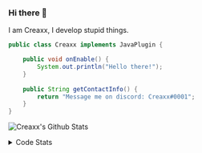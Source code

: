 ### Hi there 👋

I am Creaxx, I develop stupid things. 

```java
public class Creaxx implements JavaPlugin {

    public void onEnable() {
        System.out.println("Hello there!");
    }
    
    public String getContactInfo() {
        return "Message me on discord: Creaxx#0001";
    }
}
```

![Creaxx's Github Stats](https://github-readme-stats.vercel.app/api?username=CreaxxOG&show_icons=true&theme=dark&count_private=true)

<details>
  <summary>Code Stats</summary>

<!--START_SECTION:waka-->
![Code Time](http://img.shields.io/badge/Code%20Time-801%20hrs%2015%20mins-blue)

![Lines of code](https://img.shields.io/badge/From%20Hello%20World%20I%27ve%20Written-70%20Thousand%20lines%20of%20code-blue)

**🐱 My GitHub Data** 

> 🏆 309 Contributions in the Year 2022
 > 
> 📦 226.8 kB Used in GitHub's Storage 
 > 
> 🚫 Not Opted to Hire
 > 
> 📜 3 Public Repositories 
 > 
> 🔑 2 Private Repositories  
 > 
**I'm a Night 🦉** 

```text
🌞 Morning    6 commits      █░░░░░░░░░░░░░░░░░░░░░░░░   4.2% 
🌆 Daytime    53 commits     █████████░░░░░░░░░░░░░░░░   37.06% 
🌃 Evening    70 commits     ████████████░░░░░░░░░░░░░   48.95% 
🌙 Night      14 commits     ██░░░░░░░░░░░░░░░░░░░░░░░   9.79%

```
📅 **I'm Most Productive on Wednesday** 

```text
Monday       21 commits     ███░░░░░░░░░░░░░░░░░░░░░░   14.69% 
Tuesday      32 commits     █████░░░░░░░░░░░░░░░░░░░░   22.38% 
Wednesday    45 commits     ███████░░░░░░░░░░░░░░░░░░   31.47% 
Thursday     6 commits      █░░░░░░░░░░░░░░░░░░░░░░░░   4.2% 
Friday       9 commits      █░░░░░░░░░░░░░░░░░░░░░░░░   6.29% 
Saturday     18 commits     ███░░░░░░░░░░░░░░░░░░░░░░   12.59% 
Sunday       12 commits     ██░░░░░░░░░░░░░░░░░░░░░░░   8.39%

```


📊 **This Week I Spent My Time On** 

```text
💬 Programming Languages: 
Java                     24 hrs 35 mins      ██████████████████████░░░   89.21% 
Kotlin                   2 hrs 11 mins       ██░░░░░░░░░░░░░░░░░░░░░░░   7.94% 
XML                      32 mins             ░░░░░░░░░░░░░░░░░░░░░░░░░   1.98% 
YAML                     8 mins              ░░░░░░░░░░░░░░░░░░░░░░░░░   0.49% 
TypeScript               3 mins              ░░░░░░░░░░░░░░░░░░░░░░░░░   0.24%

🔥 Editors: 
IntelliJ                 27 hrs 33 mins      █████████████████████████   100.0%

```

**I Mostly Code in Java** 

```text
Java                     4 repos             ██████████████░░░░░░░░░░░   57.14% 
EJS                      1 repo              ███░░░░░░░░░░░░░░░░░░░░░░   14.29% 
Kotlin                   1 repo              ███░░░░░░░░░░░░░░░░░░░░░░   14.29% 
Python                   1 repo              ███░░░░░░░░░░░░░░░░░░░░░░   14.29%

```



 Last Updated on 21/08/2022 12:39:46 UTC
<!--END_SECTION:waka-->
</details>
